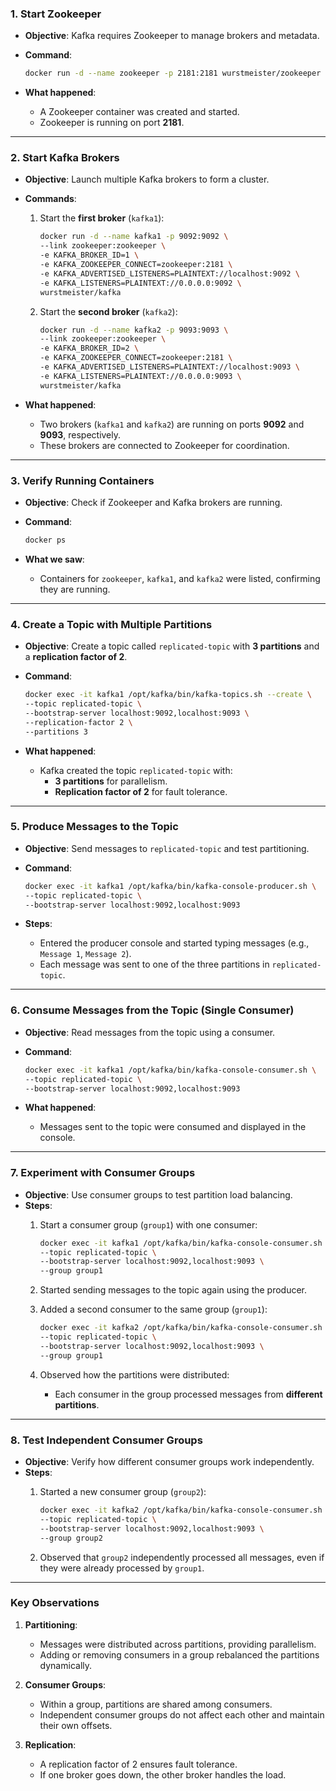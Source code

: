 
### **1. Start Zookeeper**

- **Objective**: Kafka requires Zookeeper to manage brokers and metadata.
- **Command**:
    
    ```bash
    docker run -d --name zookeeper -p 2181:2181 wurstmeister/zookeeper
    ```
    
- **What happened**:
    - A Zookeeper container was created and started.
    - Zookeeper is running on port **2181**.

---

### **2. Start Kafka Brokers**

- **Objective**: Launch multiple Kafka brokers to form a cluster.
- **Commands**:
    1. Start the **first broker** (`kafka1`):
        
        ```bash
        docker run -d --name kafka1 -p 9092:9092 \
        --link zookeeper:zookeeper \
        -e KAFKA_BROKER_ID=1 \
        -e KAFKA_ZOOKEEPER_CONNECT=zookeeper:2181 \
        -e KAFKA_ADVERTISED_LISTENERS=PLAINTEXT://localhost:9092 \
        -e KAFKA_LISTENERS=PLAINTEXT://0.0.0.0:9092 \
        wurstmeister/kafka
        ```
        
    2. Start the **second broker** (`kafka2`):
        
        ```bash
        docker run -d --name kafka2 -p 9093:9093 \
        --link zookeeper:zookeeper \
        -e KAFKA_BROKER_ID=2 \
        -e KAFKA_ZOOKEEPER_CONNECT=zookeeper:2181 \
        -e KAFKA_ADVERTISED_LISTENERS=PLAINTEXT://localhost:9093 \
        -e KAFKA_LISTENERS=PLAINTEXT://0.0.0.0:9093 \
        wurstmeister/kafka
        ```
        
- **What happened**:
    - Two brokers (`kafka1` and `kafka2`) are running on ports **9092** and **9093**, respectively.
    - These brokers are connected to Zookeeper for coordination.

---

### **3. Verify Running Containers**

- **Objective**: Check if Zookeeper and Kafka brokers are running.
- **Command**:
    
    ```bash
    docker ps
    ```
    
- **What we saw**:
    - Containers for `zookeeper`, `kafka1`, and `kafka2` were listed, confirming they are running.

---

### **4. Create a Topic with Multiple Partitions**

- **Objective**: Create a topic called `replicated-topic` with **3 partitions** and a **replication factor of 2**.
- **Command**:
    
    ```bash
    docker exec -it kafka1 /opt/kafka/bin/kafka-topics.sh --create \
    --topic replicated-topic \
    --bootstrap-server localhost:9092,localhost:9093 \
    --replication-factor 2 \
    --partitions 3
    ```
    
- **What happened**:
    - Kafka created the topic `replicated-topic` with:
        - **3 partitions** for parallelism.
        - **Replication factor of 2** for fault tolerance.

---

### **5. Produce Messages to the Topic**

- **Objective**: Send messages to `replicated-topic` and test partitioning.
- **Command**:
    
    ```bash
    docker exec -it kafka1 /opt/kafka/bin/kafka-console-producer.sh \
    --topic replicated-topic \
    --bootstrap-server localhost:9092,localhost:9093
    ```
    
- **Steps**:
    - Entered the producer console and started typing messages (e.g., `Message 1`, `Message 2`).
    - Each message was sent to one of the three partitions in `replicated-topic`.

---

### **6. Consume Messages from the Topic (Single Consumer)**

- **Objective**: Read messages from the topic using a consumer.
- **Command**:
    
    ```bash
    docker exec -it kafka1 /opt/kafka/bin/kafka-console-consumer.sh \
    --topic replicated-topic \
    --bootstrap-server localhost:9092,localhost:9093
    ```
    
- **What happened**:
    - Messages sent to the topic were consumed and displayed in the console.

---

### **7. Experiment with Consumer Groups**

- **Objective**: Use consumer groups to test partition load balancing.
- **Steps**:
    1. Start a consumer group (`group1`) with one consumer:
        
        ```bash
        docker exec -it kafka1 /opt/kafka/bin/kafka-console-consumer.sh \
        --topic replicated-topic \
        --bootstrap-server localhost:9092,localhost:9093 \
        --group group1
        ```
        
    2. Started sending messages to the topic again using the producer.
    3. Added a second consumer to the same group (`group1`):
        
        ```bash
        docker exec -it kafka2 /opt/kafka/bin/kafka-console-consumer.sh \
        --topic replicated-topic \
        --bootstrap-server localhost:9092,localhost:9093 \
        --group group1
        ```
        
    4. Observed how the partitions were distributed:
        - Each consumer in the group processed messages from **different partitions**.

---

### **8. Test Independent Consumer Groups**

- **Objective**: Verify how different consumer groups work independently.
- **Steps**:
    1. Started a new consumer group (`group2`):
        
        ```bash
        docker exec -it kafka2 /opt/kafka/bin/kafka-console-consumer.sh \
        --topic replicated-topic \
        --bootstrap-server localhost:9092,localhost:9093 \
        --group group2
        ```
        
    2. Observed that `group2` independently processed all messages, even if they were already processed by `group1`.

---

### **Key Observations**

1. **Partitioning**:
    
    - Messages were distributed across partitions, providing parallelism.
    - Adding or removing consumers in a group rebalanced the partitions dynamically.
2. **Consumer Groups**:
    
    - Within a group, partitions are shared among consumers.
    - Independent consumer groups do not affect each other and maintain their own offsets.
3. **Replication**:
    
    - A replication factor of 2 ensures fault tolerance.
    - If one broker goes down, the other broker handles the load.
